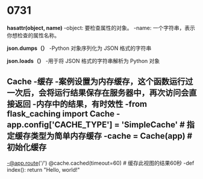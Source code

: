# 0731
**hasattr(object, name)**
-object: 要检查属性的对象。
-name: 一个字符串，表示你想检查的属性名称。

**json.dumps（）**
-Python 对象序列化为 JSON 格式的字符串

**json.loads（）**
-用于将 JSON 格式的字符串解析为 Python 对象

**Cache**
-缓存
-案例设置为内存缓存，这个函数运行过一次后，会将运行结果保存在服务器中，再次访问会直接返回
-内存中的结果，有时效性
-from flask_caching import Cache
-app.config['CACHE_TYPE'] = 'SimpleCache'  # 指定缓存类型为简单内存缓存
-cache = Cache(app)  # 初始化缓存
--
-@app.route('/')
@cache.cached(timeout=60)  # 缓存此视图的结果60秒
-def index():
    return "Hello, world!"

